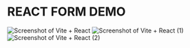 # REACT FORM DEMO
![Screenshot of Vite + React](https://github.com/user-attachments/assets/dabb1da3-17d4-4667-87aa-3d3fab6698f0)
![Screenshot of Vite + React (1)](https://github.com/user-attachments/assets/687d5f22-6f5a-49e3-814f-507558fc3909)
![Screenshot of Vite + React (2)](https://github.com/user-attachments/assets/5e791344-fb93-4ca5-9179-250b0dcdda45)
